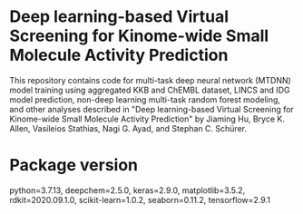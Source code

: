 # Deep learning-based Virtual Screening for Kinome-wide Small Molecule Activity Prediction

This repository contains code for multi-task deep neural network (MTDNN) model training using aggregated KKB and ChEMBL dataset, LINCS and IDG model prediction, non-deep learning multi-task random forest modeling, and other analyses described in "Deep learning-based Virtual Screening for Kinome-wide Small Molecule Activity Prediction" by Jiaming Hu, Bryce K. Allen, Vasileios Stathias, Nagi G. Ayad, and Stephan C. Schürer. 

# Package version

python=3.7.13, deepchem=2.5.0, keras=2.9.0, matplotlib=3.5.2, rdkit=2020.09.1.0, scikit-learn=1.0.2, seaborn=0.11.2, tensorflow=2.9.1
